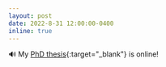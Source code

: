 ```yaml
---
layout: post
date: 2022-8-31 12:00:00-0400
inline: true
---
```


🔊 My [PhD thesis](https://wangchongyang.ai/assets/pdf/PhD_Thesis_ChongyangWang_Online.pdf){:target="\_blank"} is online!